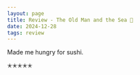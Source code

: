 ```yaml
---
layout: page
title: Review - The Old Man and the Sea 🦈
date: 2024-12-28
tags: review
---
```


Made me hungry for sushi.

✭✭✭✭✭
